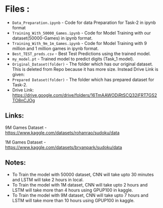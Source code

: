 # Files :

- `Data_Preparation.ipynb` - Code for data Preparation for Task-2 in ipynb format
- `Training_With_50000_Games.ipynb` - Code for Model Training with our dataset(50000-Games) in ipynb format.
- `Training_With_9m_1m_Games.ipynb` - Code for Model Training with 9 million and 1 million games in ipynb format.
- `Best_TEST_preds.csv` - Best Test Predictions using the trained model.
- `my_model.pt` - Trained model to predict digits (Task_1 model).
- `Original_Dataset(folder)` - The folder which has our original dataset. This is deleted from Repo because it has more size. Instead Drive Link is given:
- `Prepared Dataset(folder)` - The folder which has prepared dataset for Task-2.
- Drive Link: https://drive.google.com/drive/folders/16TmAAWODiRtSCQ32iFRT7GS2TO8nCJOg


## Links: 

9M Games Dataset - https://www.kaggle.com/datasets/rohanrao/sudoku/data

1M Games Dataset - https://www.kaggle.com/datasets/bryanpark/sudoku/data

## Notes: 
- To Train the model with 50000 dataset, CNN will take upto 30 minutes and LSTM will take 2 hours in local.
- To Train the model with 1M dataset, CNN will take upto 2 hours and LSTM will take more than 4 hours using GPUP100 in kaggle.
- To Train the model with 9M dataset, CNN will take upto 7 hours and LSTM will take more than 10 hours using GPUP100 in kaggle.
